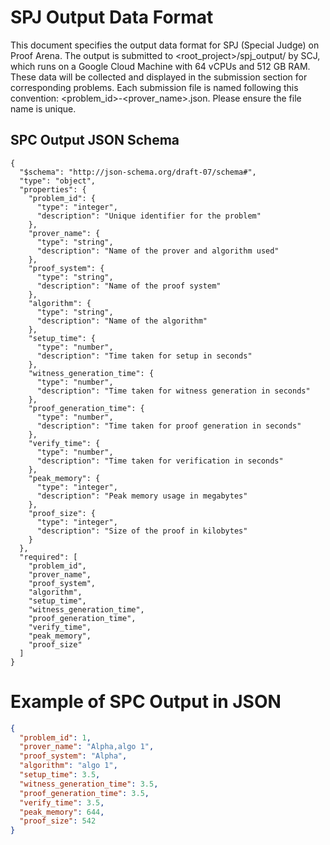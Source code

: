 # SPJ Output Data Format

This document specifies the output data format for SPJ (Special Judge) on Proof Arena. The output is submitted to <root_project>/spj_output/ by SCJ, which runs on a Google Cloud Machine with 64 vCPUs and 512 GB RAM. These data will be collected and displayed in the submission section for corresponding problems. Each submission file is named following this convention: <problem_id>-<prover_name>.json. Please ensure the file name is unique.

## SPC Output JSON Schema


```
{
  "$schema": "http://json-schema.org/draft-07/schema#",
  "type": "object",
  "properties": {
    "problem_id": {
      "type": "integer",
      "description": "Unique identifier for the problem"
    },
    "prover_name": {
      "type": "string",
      "description": "Name of the prover and algorithm used"
    },
    "proof_system": {
      "type": "string",
      "description": "Name of the proof system"
    },
    "algorithm": {
      "type": "string",
      "description": "Name of the algorithm"
    },
    "setup_time": {
      "type": "number",
      "description": "Time taken for setup in seconds"
    },
    "witness_generation_time": {
      "type": "number",
      "description": "Time taken for witness generation in seconds"
    },
    "proof_generation_time": {
      "type": "number",
      "description": "Time taken for proof generation in seconds"
    },
    "verify_time": {
      "type": "number",
      "description": "Time taken for verification in seconds"
    },
    "peak_memory": {
      "type": "integer",
      "description": "Peak memory usage in megabytes"
    },
    "proof_size": {
      "type": "integer",
      "description": "Size of the proof in kilobytes"
    }
  },
  "required": [
    "problem_id",
    "prover_name",
    "proof_system",
    "algorithm",
    "setup_time",
    "witness_generation_time",
    "proof_generation_time",
    "verify_time",
    "peak_memory",
    "proof_size"
  ]
}
```

# Example of SPC Output in JSON
```json
{
  "problem_id": 1, 
  "prover_name": "Alpha,algo 1",
  "proof_system": "Alpha",
  "algorithm": "algo 1",
  "setup_time": 3.5,
  "witness_generation_time": 3.5,
  "proof_generation_time": 3.5,
  "verify_time": 3.5,
  "peak_memory": 644,
  "proof_size": 542
}
```